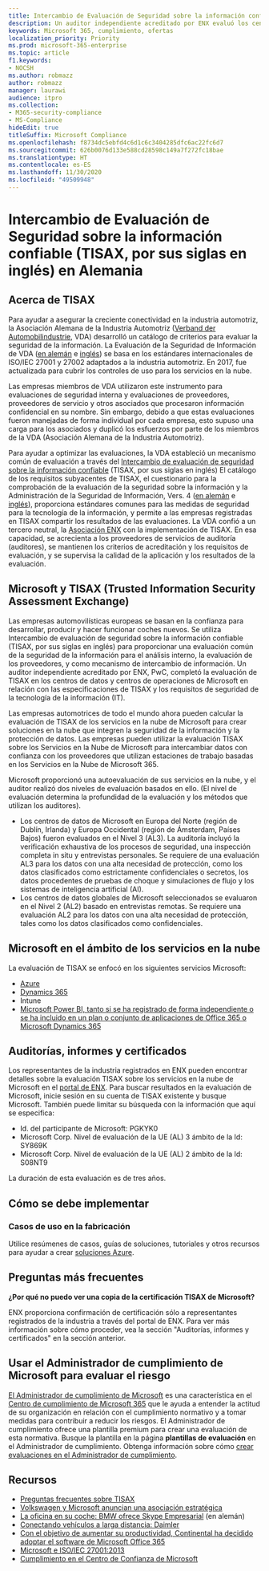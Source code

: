```yaml
---
title: Intercambio de Evaluación de Seguridad sobre la información confiable (TISAX, por sus siglas en inglés) en Alemania
description: Un auditor independiente acreditado por ENX evaluó los centros de datos en la nube de Microsoft de acuerdo con los requisitos de seguridad de TISAX.
keywords: Microsoft 365, cumplimiento, ofertas
localization_priority: Priority
ms.prod: microsoft-365-enterprise
ms.topic: article
f1.keywords:
- NOCSH
ms.author: robmazz
author: robmazz
manager: laurawi
audience: itpro
ms.collection:
- M365-security-compliance
- MS-Compliance
hideEdit: true
titleSuffix: Microsoft Compliance
ms.openlocfilehash: f8734dc5ebfd4c6d1c6c3404285dfc6ac22fc6d7
ms.sourcegitcommit: 626b0076d133e588cd28598c149a7f272fc18bae
ms.translationtype: HT
ms.contentlocale: es-ES
ms.lasthandoff: 11/30/2020
ms.locfileid: "49509948"
---
```

# <a name="trusted-information-security-assessment-exchange-tisax-germany"></a>Intercambio de Evaluación de Seguridad sobre la información confiable (TISAX, por sus siglas en inglés) en Alemania

## <a name="about-tisax"></a>Acerca de TISAX

Para ayudar a asegurar la creciente conectividad en la industria automotriz, la Asociación Alemana de la Industria Automotriz ([Verband der Automobilindustrie](https://www.vda.de), VDA) desarrolló un catálogo de criterios para evaluar la seguridad de la información. La Evaluación de la Seguridad de Información de VDA ([en alemán](https://www.vda.de/de/themen/sicherheit-und-standards/informationssicherheit/informationssicherheit-sicherheitsanforderungen.html) e [inglés](https://www.vda.de/en/topics/safety-and-standards/information-security/information-security-requirements)) se basa en los estándares internacionales de ISO/IEC 27001 y 27002 adaptados a la industria automotriz. En 2017, fue actualizada para cubrir los controles de uso para los servicios en la nube.

Las empresas miembros de VDA utilizaron este instrumento para evaluaciones de seguridad interna y evaluaciones de proveedores, proveedores de servicio y otros asociados que procesaron información confidencial en su nombre. Sin embargo, debido a que estas evaluaciones fueron manejadas de forma individual por cada empresa, esto supuso una carga para los asociados y duplicó los esfuerzos por parte de los miembros de la VDA (Asociación Alemana de la Industria Automotriz).

Para ayudar a optimizar las evaluaciones, la VDA estableció un mecanismo común de evaluación a través del [Intercambio de evaluación de seguridad sobre la información confiable](https://www.enx.com/tisax/) (TISAX, por sus siglas en inglés) El catálogo de los requisitos subyacentes de TISAX, el cuestionario para la comprobación de la evaluación de la seguridad sobre la información y la Administración de la Seguridad de Información, Vers. 4 ([en alemán](https://www.vda.de/de/services/Publikationen.html) e [inglés](https://www.vda.de/en/services/Publications.html)), proporciona estándares comunes para las medidas de seguridad para la tecnología de la información, y permite a las empresas registradas en TISAX compartir los resultados de las evaluaciones. La VDA confió a un tercero neutral, la [ Asociación ENX](https://portal.enx.com/es-ES/en-en/TISAX/tisaxassessmentresults/) con la implementación de TISAX. En esa capacidad, se acrecienta a los proveedores de servicios de auditoría (auditores), se mantienen los criterios de acreditación y los requisitos de evaluación, y se supervisa la calidad de la aplicación y los resultados de la evaluación.

## <a name="microsoft-and-tisax"></a>Microsoft y TISAX (Trusted Information Security Assessment Exchange)

Las empresas automovilísticas europeas se basan en la confianza para desarrollar, producir y hacer funcionar coches nuevos. Se utiliza Intercambio de evaluación de seguridad sobre la información confiable (TISAX, por sus siglas en inglés) para proporcionar una evaluación común de la seguridad de la información para el análisis interno, la evaluación de los proveedores, y como mecanismo de intercambio de información. Un auditor independiente acreditado por ENX, PwC, completó la evaluación de TISAX en los centros de datos y centros de operaciones de Microsoft en relación con las especificaciones de TISAX y los requisitos de seguridad de la tecnología de la información (IT).

Las empresas automotrices de todo el mundo ahora pueden calcular la evaluación de TISAX de los servicios en la nube de Microsoft para crear soluciones en la nube que integren la seguridad de la información y la protección de datos. Las empresas pueden utilizar la evaluación TISAX sobre los Servicios en la Nube de Microsoft para intercambiar datos con confianza con los proveedores que utilizan estaciones de trabajo basadas en los Servicios en la Nube de Microsoft 365.

Microsoft proporcionó una autoevaluación de sus servicios en la nube, y el auditor realizó dos niveles de evaluación basados en ello. (El nivel de evaluación determina la profundidad de la evaluación y los métodos que utilizan los auditores).

- Los centros de datos de Microsoft en Europa del Norte (región de Dublín, Irlanda) y Europa Occidental (región de Ámsterdam, Países Bajos) fueron evaluados en el Nivel 3 (AL3). La auditoría incluyó la verificación exhaustiva de los procesos de seguridad, una inspección completa in situ y entrevistas personales. Se requiere de una evaluación AL3 para los datos con una alta necesidad de protección, como los datos clasificados como estrictamente confidenciales o secretos, los datos procedentes de pruebas de choque y simulaciones de flujo y los sistemas de inteligencia artificial (AI).
- Los centros de datos globales de Microsoft seleccionados se evaluaron en el Nivel 2 (AL2) basado en entrevistas remotas. Se requiere una evaluación AL2 para los datos con una alta necesidad de protección, tales como los datos clasificados como confidenciales.

## <a name="microsoft-in-scope-cloud-services"></a>Microsoft en el ámbito de los servicios en la nube

La evaluación de TISAX se enfocó en los siguientes servicios Microsoft:

- [Azure](https://gallery.technet.microsoft.com/Overview-of-Azure-c1be3942)
- [Dynamics 365](https://download.microsoft.com/download/E/1/9/E1977163-7A86-4812-AC18-C03ADC958AAF/Microsoft_Dynamics_365_Cloud_Service_Compliance_Datasheet.pdf)
- Intune
- [Microsoft Power BI, tanto si se ha registrado de forma independiente o se ha incluido en un plan o conjunto de aplicaciones de Office 365 o Microsoft Dynamics 365](https://servicetrust.microsoft.com/ViewPage/TrustDocuments?command=Download&downloadType=Document&downloadId=9f756cce-b15d-45a9-94d7-6a583dee4401&docTab=6d000410-c9e9-11e7-9a91-892aae8839ad_Compliance_Guides)

## <a name="audits-reports-and-certificates"></a>Auditorías, informes y certificados

Los representantes de la industria registrados en ENX pueden encontrar detalles sobre la evaluación TISAX sobre los servicios en la nube de Microsoft en el [portal de ENX](https://portal.enx.com/es-ES/). Para buscar resultados en la evaluación de Microsoft, inicie sesión en su cuenta de TISAX existente y busque Microsoft. También puede limitar su búsqueda con la información que aquí se especifica:

- Id. del participante de Microsoft: PGKYK0
- Microsoft Corp. Nivel de evaluación de la UE (AL) 3 ámbito de la Id: SY869K
- Microsoft Corp. Nivel de evaluación de la UE (AL) 2 ámbito de la Id: S08NT9

La duración de esta evaluación es de tres años.

## <a name="how-to-implement"></a>Cómo se debe implementar

### <a name="manufacturing-use-cases"></a>Casos de uso en la fabricación

Utilice resúmenes de casos, guías de soluciones, tutoriales y otros recursos para ayudar a crear [soluciones Azure](https://docs.microsoft.com/azure/industry/manufacturing/).

## <a name="frequently-asked-questions"></a>Preguntas más frecuentes

**¿Por qué no puedo ver una copia de la certificación TISAX de Microsoft?**

ENX proporciona confirmación de certificación sólo a representantes registrados de la industria a través del portal de ENX. Para ver más información sobre cómo proceder, vea la sección "Auditorías, informes y certificados" en la sección anterior.

## <a name="use-microsoft-compliance-manager-to-assess-your-risk"></a>Usar el Administrador de cumplimiento de Microsoft para evaluar el riesgo

[El Administrador de cumplimiento de Microsoft](https://docs.microsoft.com/microsoft-365/compliance/compliance-manager) es una característica en el [Centro de cumplimiento de Microsoft 365](https://docs.microsoft.com/microsoft-365/compliance/microsoft-365-compliance-center) que le ayuda a entender la actitud de su organización en relación con el cumplimiento normativo y a tomar medidas para contribuir a reducir los riesgos. El Administrador de cumplimiento ofrece una plantilla premium para crear una evaluación de esta normativa. Busque la plantilla en la página **plantillas de evaluación** en el Administrador de cumplimiento. Obtenga información sobre cómo [crear evaluaciones en el Administrador de cumplimiento](https://docs.microsoft.com/microsoft-365/compliance/compliance-manager-assessments).

## <a name="resources"></a>Recursos

- [Preguntas frecuentes sobre TISAX](https://portal.enx.com/es-ES/TISAX/faqs/)
- [Volkswagen y Microsoft anuncian una asociación estratégica](https://www.volkswagen-newsroom.com/en/press-releases/volkswagen-and-microsoft-announce-strategic-partnership-4234)
- [La oficina en su coche: BMW ofrece Skype Empresarial](https://news.microsoft.com/de-de/skype-business-ab-sofort-fahrzeugen-von-bmw-verfugbar/) (en alemán)
- [Conectando vehículos a larga distancia: Daimler](https://customers.microsoft.com/story/daimlertrucks)
- [Con el objetivo de aumentar su productividad, Continental ha decidido adoptar el software de Microsoft Office 365](https://www.avanade.com/en/clients/continental)
- [Microsoft e ISO/IEC 27001:2013](offering-iso-27001.md)
- [Cumplimiento en el Centro de Confianza de Microsoft](https://www.microsoft.com/trust-center/compliance/compliance-overview)
